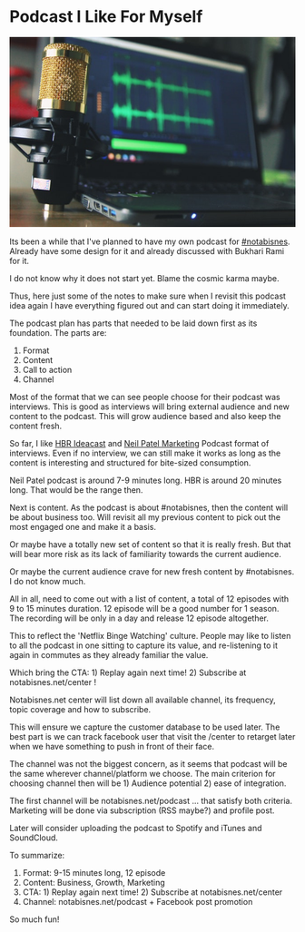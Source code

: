 Podcast I Like For Myself
===

![Podcast Time!](/media/podcast-i-like-for-myself.jpeg)

Its been a while that I've planned to have my own podcast for [#notabisnes](http://notabisnes.net). Already have some design for it and already discussed with Bukhari Rami for it.

I do not know why it does not start yet. Blame the cosmic karma maybe.

Thus, here just some of the notes to make sure when I revisit this podcast idea again I have everything figured out and can start doing it immediately.

The podcast plan has parts that needed to be laid down first as its foundation. The parts are:

1. Format
2. Content
3. Call to action
4. Channel

Most of the format that we can see people choose for their podcast was interviews. This is good as interviews will bring external audience and new content to the podcast. This will grow audience based and also keep the content fresh.

So far, I like [HBR Ideacast](https://open.spotify.com/show/4gtSBBxIAE142ApX6LqsvN) and [Neil Patel Marketing](https://open.spotify.com/show/1NulSGKhstJuty8iYPBMo5) Podcast format of interviews. Even if no interview, we can still make it works as long as the content is interesting and structured for bite-sized consumption.

Neil Patel podcast is around 7-9 minutes long. HBR is around 20 minutes long. That would be the range then.

Next is content. As the podcast is about #notabisnes, then the content will be about business too. Will revisit all my previous content to pick out the most engaged one and make it a basis.

Or maybe have a totally new set of content so that it is really fresh. But that will bear more risk as its lack of familiarity towards the current audience.

Or maybe the current audience crave for new fresh content by #notabisnes. I do not know much.

All in all, need to come out with a list of content, a total of 12 episodes with 9 to 15 minutes duration. 12 episode will be a good number for 1 season. The recording will be only in a day and release 12 episode altogether.

This to reflect the 'Netflix Binge Watching' culture. People may like to listen to all the podcast in one sitting to capture its value, and re-listening to it again in commutes as they already familiar the value.

Which bring the CTA: 1) Replay again next time! 2) Subscribe at notabisnes.net/center !

Notabisnes.net center will list down all available channel, its frequency, topic coverage and how to subscribe.

This will ensure we capture the customer database to be used later. The best part is we can track facebook user that visit the /center to retarget later when we have something to push in front of their face.

The channel was not the biggest concern, as it seems that podcast will be the same wherever channel/platform we choose. The main criterion for choosing channel then will be 1) Audience potential 2) ease of integration.

The first channel will be notabisnes.net/podcast ... that satisfy both criteria. Marketing will be done via subscription (RSS maybe?) and profile post.

Later will consider uploading the podcast to Spotify and iTunes and SoundCloud.

To summarize:

1. Format: 9-15 minutes long, 12 episode
2. Content: Business, Growth, Marketing
3. CTA: 1) Replay again next time! 2) Subscribe at notabisnes.net/center
4. Channel: notabisnes.net/podcast + Facebook post promotion

So much fun!